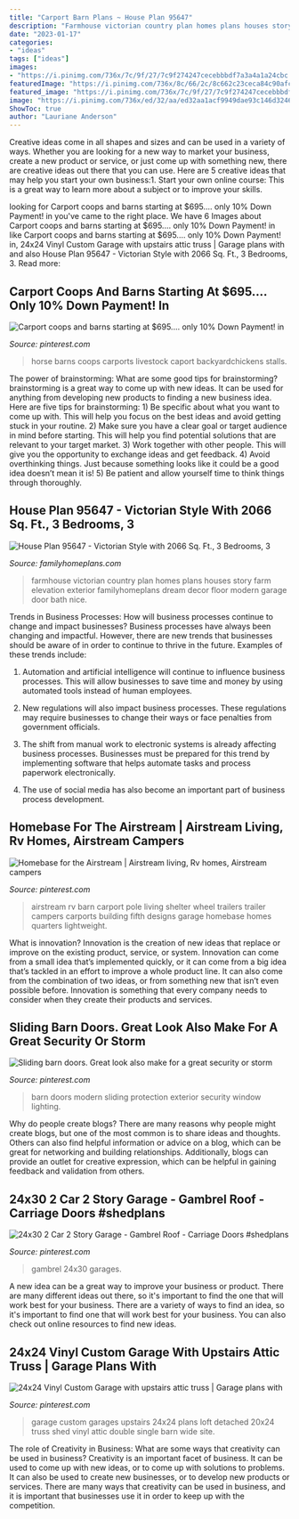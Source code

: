 ```yaml
---
title: "Carport Barn Plans ~ House Plan 95647"
description: "Farmhouse victorian country plan homes plans houses story farm elevation exterior familyhomeplans dream decor floor modern garage door bath nice"
date: "2023-01-17"
categories:
- "ideas"
tags: ["ideas"]
images:
- "https://i.pinimg.com/736x/7c/9f/27/7c9f274247cecebbbdf7a3a4a1a24cbc.jpg"
featuredImage: "https://i.pinimg.com/736x/8c/66/2c/8c662c23ceca84c90afca6c4486e654b--small-trailer-airstream.jpg"
featured_image: "https://i.pinimg.com/736x/7c/9f/27/7c9f274247cecebbbdf7a3a4a1a24cbc.jpg"
image: "https://i.pinimg.com/736x/ed/32/aa/ed32aa1acf9949dae93c146d3246204e--attic-truss-custom-garages.jpg"
ShowToc: true
author: "Lauriane Anderson"
---
```



Creative ideas come in all shapes and sizes and can be used in a variety of ways. Whether you are looking for a new way to market your business, create a new product or service, or just come up with something new, there are creative ideas out there that you can use. Here are 5 creative ideas that may help you start your own business:1. Start your own online course: This is a great way to learn more about a subject or to improve your skills.

	

		
looking for Carport coops and barns starting at $695.... only 10% Down Payment! in you've came to the right place. We have 6 Images about Carport coops and barns starting at $695.... only 10% Down Payment! in like Carport coops and barns starting at $695.... only 10% Down Payment! in, 24x24 Vinyl Custom Garage with upstairs attic truss | Garage plans with and also House Plan 95647 - Victorian Style with 2066 Sq. Ft., 3 Bedrooms, 3. Read more:
		
    
## Carport Coops And Barns Starting At $695.... Only 10% Down Payment! In

<img loading=lazy src="https://i.pinimg.com/736x/ec/a2/7b/eca27b98b8de54e673128b90673d0102.jpg" onerror="this.onerror=null;this.src='https://tse3.mm.bing.net/th?id=OIP.EOcoBLsy7_v6ReUuugFgAgHaFj&amp;pid=15.1';" alt="Carport coops and barns starting at $695.... only 10% Down Payment! in">

_Source: pinterest.com_

>horse barns coops carports livestock caport backyardchickens stalls. 

	

The power of brainstorming: What are some good tips for brainstorming?
brainstorming is a great way to come up with new ideas. It can be used for anything from developing new products to finding a new business idea. Here are five tips for brainstorming: 1) Be specific about what you want to come up with. This will help you focus on the best ideas and avoid getting stuck in your routine. 2) Make sure you have a clear goal or target audience in mind before starting. This will help you find potential solutions that are relevant to your target market. 3) Work together with other people. This will give you the opportunity to exchange ideas and get feedback. 4) Avoid overthinking things. Just because something looks like it could be a good idea doesn’t mean it is! 5) Be patient and allow yourself time to think things through thoroughly.

    
## House Plan 95647 - Victorian Style With 2066 Sq. Ft., 3 Bedrooms, 3

<img loading=lazy src="https://cdnimages.familyhomeplans.com/plans/95647/95647-b600.jpg" onerror="this.onerror=null;this.src='https://tse4.mm.bing.net/th?id=OIP.AaUloy6YqM8bZVJCZgo34QHaJb&amp;pid=15.1';" alt="House Plan 95647 - Victorian Style with 2066 Sq. Ft., 3 Bedrooms, 3">

_Source: familyhomeplans.com_

>farmhouse victorian country plan homes plans houses story farm elevation exterior familyhomeplans dream decor floor modern garage door bath nice. 

	

Trends in Business Processes: How will business processes continue to change and impact businesses?
Business processes have always been changing and impactful. However, there are new trends that businesses should be aware of in order to continue to thrive in the future. Examples of these trends include:
1. Automation and artificial intelligence will continue to influence business processes. This will allow businesses to save time and money by using automated tools instead of human employees.

2. New regulations will also impact business processes. These regulations may require businesses to change their ways or face penalties from government officials.

3. The shift from manual work to electronic systems is already affecting business processes. Businesses must be prepared for this trend by implementing software that helps automate tasks and process paperwork electronically.

4. The use of social media has also become an important part of business process development.

    
## Homebase For The Airstream | Airstream Living, Rv Homes, Airstream Campers

<img loading=lazy src="https://i.pinimg.com/736x/8c/66/2c/8c662c23ceca84c90afca6c4486e654b--small-trailer-airstream.jpg" onerror="this.onerror=null;this.src='https://tse3.mm.bing.net/th?id=OIP.cy-SvwGADNu68otbNum-zwHaFh&amp;pid=15.1';" alt="Homebase for the Airstream | Airstream living, Rv homes, Airstream campers">

_Source: pinterest.com_

>airstream rv barn carport pole living shelter wheel trailers trailer campers carports building fifth designs garage homebase homes quarters lightweight. 

	

What is innovation?
Innovation is the creation of new ideas that replace or improve on the existing product, service, or system. Innovation can come from a small idea that’s implemented quickly, or it can come from a big idea that’s tackled in an effort to improve a whole product line. It can also come from the combination of two ideas, or from something new that isn’t even possible before. Innovation is something that every company needs to consider when they create their products and services.

    
## Sliding Barn Doors. Great Look Also Make For A Great Security Or Storm

<img loading=lazy src="https://i.pinimg.com/originals/15/41/e4/1541e4d83ca0f7f5c4e42eacfc13d87c.jpg" onerror="this.onerror=null;this.src='https://tse3.mm.bing.net/th?id=OIP.-syZtwJRvxkmueKCX_7oTgHaJ4&amp;pid=15.1';" alt="Sliding barn doors. Great look also make for a great security or storm">

_Source: pinterest.com_

>barn doors modern sliding protection exterior security window lighting. 

	

Why do people create blogs?
There are many reasons why people might create blogs, but one of the most common is to share ideas and thoughts. Others can also find helpful information or advice on a blog, which can be great for networking and building relationships. Additionally, blogs can provide an outlet for creative expression, which can be helpful in gaining feedback and validation from others.

    
## 24x30 2 Car 2 Story Garage - Gambrel Roof - Carriage Doors #shedplans

<img loading=lazy src="https://i.pinimg.com/736x/7c/9f/27/7c9f274247cecebbbdf7a3a4a1a24cbc.jpg" onerror="this.onerror=null;this.src='https://tse3.mm.bing.net/th?id=OIP.jPPTIpn729GFp87Qj7PWjAHaHa&amp;pid=15.1';" alt="24x30 2 Car 2 Story Garage - Gambrel Roof - Carriage Doors #shedplans">

_Source: pinterest.com_

>gambrel 24x30 garages. 

	

A new idea can be a great way to improve your business or product. There are many different ideas out there, so it's important to find the one that will work best for your business. There are a variety of ways to find an idea, so it's important to find one that will work best for your business. You can also check out online resources to find new ideas.

    
## 24x24 Vinyl Custom Garage With Upstairs Attic Truss | Garage Plans With

<img loading=lazy src="https://i.pinimg.com/736x/ed/32/aa/ed32aa1acf9949dae93c146d3246204e--attic-truss-custom-garages.jpg" onerror="this.onerror=null;this.src='https://tse4.mm.bing.net/th?id=OIP.SfntxV0rcm0c_d9uiw602AHaFj&amp;pid=15.1';" alt="24x24 Vinyl Custom Garage with upstairs attic truss | Garage plans with">

_Source: pinterest.com_

>garage custom garages upstairs 24x24 plans loft detached 20x24 truss shed vinyl attic double single barn wide site. 

	

The role of Creativity in Business: What are some ways that creativity can be used in business?
Creativity is an important facet of business. It can be used to come up with new ideas, or to come up with solutions to problems. It can also be used to create new businesses, or to develop new products or services. There are many ways that creativity can be used in business, and it is important that businesses use it in order to keep up with the competition.

